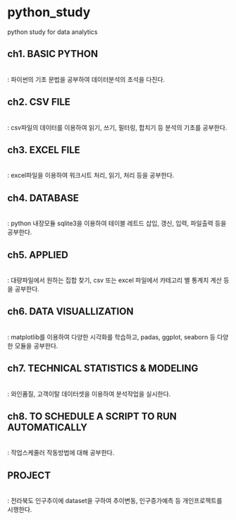 # python_study
python study  for data analytics

<h2> ch1. BASIC PYTHON </h2> <br>  
: 파이썬의 기초 문법을 공부하여 데이터분석의 초석을 다진다.

<h2> ch2. CSV FILE </h2> <br>
: csv파일의 데이터를 이용하여 읽기, 쓰기, 필터링, 합치기 등 분석의 기초를 공부한다.

<h2> ch3. EXCEL FILE </h2> <br>
: excel파일을 이용하여 워크시트 처리, 읽기, 처리 등을 공부한다.

<h2> ch4. DATABASE </h2> <br>
: python 내장모듈 sqlite3을 이용하여 테이블 레트드 삽입, 갱신, 입력, 파일출력 등을 공부한다.

<h2> ch5. APPLIED </h2> <br>
: 대량파일에서 원하는 집합 찾기, csv 또는 excel 파일에서 카테고리 별 통계치 계산 등을 공부한다.

<h2> ch6. DATA VISUALLIZATION </h2> <br>
: matplotlib를 이용하여 다양한 시각화를 학습하고, padas, ggplot, seaborn 등 다양한 모듈을 공부한다.

<h2> ch7. TECHNICAL STATISTICS & MODELING </h2> <br>
: 와인품질, 고객이탈 데이터셋을 이용하여 분석작업을 실시한다.

<h2> ch8. TO SCHEDULE A SCRIPT TO RUN AUTOMATICALLY </h2> <br>
: 작업스케줄러 작동방법에 대해 공부한다. 

<h2> PROJECT </h2> <br>
: 전라북도 인구추이에 dataset을 구하여 추이변동, 인구증가예측 등 개인프로젝트를 시행한다.
